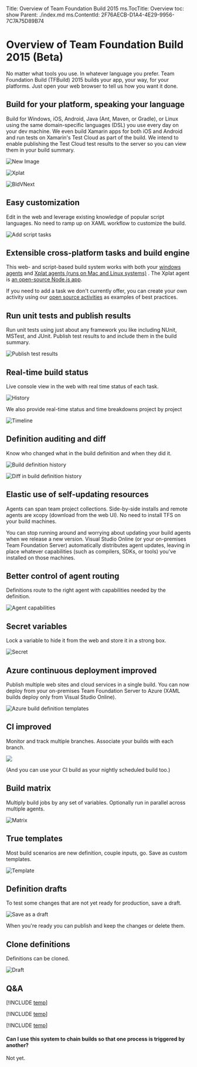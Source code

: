 Title: Overview of Team Foundation Build 2015
ms.TocTitle: Overview
toc: show
Parent: ./index.md
ms.ContentId: 2F76AECB-D1A4-4E29-9956-7C7A75D89B74

# Overview of Team Foundation Build 2015 (Beta)

No matter what tools you use. In whatever language you prefer. Team Foundation Build (TFBuild) 2015 builds your app, your way, for your platforms. Just open your web browser to tell us how you want it done.

## Build for your platform, speaking your language

Build for Windows, iOS, Android, Java (Ant, Maven, or Gradle), or Linux using the same domain-specific languages (DSL) you use every day on your dev machine. We even build Xamarin apps for both iOS and Android and run tests on Xamarin's Test Cloud as part of the build.  We intend to enable publishing the Test Cloud test results to the server so you can view them in your build summary.

![New Image](_img/cdn-1-browser-access.PNG)

![Xplat](_img/overview/add-build-steps.png)

![BldVNext](_img/5star2.png)

## Easy customization 

Edit in the web and leverage existing knowledge of popular script 
languages.  No need to ramp up on XAML workflow to customize the build.  

![Add script tasks](_img/overview/add-build-steps-utility.png)

[//]: # (Add shot of a step - PowerShell as shown in blog seems good, yes? - and note that you just have to set a few properties. And with VS template, you don't have to set any props for simplest cases)

## Extensible cross-platform tasks and build engine

This web- and script-based build system works with both your [windows agents](agents/windows.md) and [Xplat agents (runs on Mac and Linux systems)](agents/xplat.md) . The Xplat agent is [an open-source Node.js app](https://github.com/Microsoft/vso-agent).

If you need to add a task we don't currently offer, you can create
your own activity using our [open source activities](https://github.com/Microsoft/vso-agent-tasks) 
as examples of best practices. 

## Run unit tests and publish results 

Run unit tests using just about any framework you like including NUnit, MSTest, and JUnit. Publish test results to and include them in the build summary.

![Publish test results](_img/overview/publish-test-results.png)


## Real-time build status

Live console view in the web with real time status of each task.

![History](_img/overview/live-console-view-during-build.png)

We also provide real-time status and time breakdowns project by project

![Timeline](_img/overview/timeline-view-during-build.png)

## Definition auditing and diff

Know who changed what in the build definition and when they did it.

![Build definition history](_img/overview/build-definition-history.png)

![Diff in build definition history](_img/overview/build-definition-history-diff.png)

## Elastic use of self-updating resources

Agents can span team project collections. Side-by-side installs and remote agents are xcopy (download from the web UI).  No need to install TFS on your build machines.

You can stop running around and worrying about updating your build agents when we release a new version. Visual Studio Online (or your on-premises Team Foundation Server) automatically distributes agent updates, leaving in place whatever capabilities (such as compilers, SDKs, or tools) you've installed on those machines.

## Better control of agent routing

Definitions route to the right agent with capabilities needed by the definition.

![Agent capabilities](_img/overview/agent-capabilities.png)

## Secret variables

Lock a variable to hide it from the web and store it in a strong box.

![Secret](/Library/vs/alm/Build/_shared/_img/BldVarSecret.png)

## Azure continuous deployment improved

Publish multiple web sites and cloud services in a single build. You can now deploy from your on-premises Team Foundation Server to Azure (XAML builds deploy only from Visual Studio Online).

![Azure build definition templates](_img/overview/azure-deployment-templates.png)

## CI improved

Monitor and track multiple branches. Associate your builds with each branch.

![](_img/overview/ci-build-trigger-with-multiple-branches.png)

(And you can use your CI build as your nightly scheduled build too.)

## Build matrix

Multiply build jobs by any set of variables.  Optionally run in parallel across multiple agents.

![Matrix](_img/matrix.png)

## True templates

Most build scenarios are new definition, couple inputs, go.  Save as custom templates.

![Template](_img/template.png)

## Definition drafts

To test some changes that are not yet ready for production, save a draft.

![Save as a draft](/Library/vs/alm/Build/_shared/_img/BldDefSaveDraft1.png)

When you're ready you can publish and keep the changes or delete them.

## Clone definitions

Definitions can be cloned.

![Draft](_img/draft.png)

## Q&A

[!INCLUDE [temp](_shared/qa-use-in-production.md)]

[!INCLUDE [temp](_shared/qa-new-old-choose.md)]

[!INCLUDE [temp](_shared/qa-new-old-relate.md)]



#### Can I use this system to chain builds so that one process is triggered by another?

Not yet.
